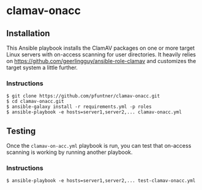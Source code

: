 # clamav-onacc

## Installation
This Ansible playbook installs the ClamAV packages on one or more target Linux servers with on-access scanning for user directories.  It heavily relies on https://github.com/geerlingguy/ansible-role-clamav and customizes the target system a little further.

### Instructions
```
$ git clone https://github.com/pfuntner/clamav-onacc.git
$ cd clamav-onacc.git
$ ansible-galaxy install -r requirements.yml -p roles
$ ansible-playbook -e hosts=server1,server2,... clamav-onacc.yml
```

## Testing
Once the `clamav-on-acc.yml` playbook is run, you can test that on-access scanning is working by running another playbook.

### Instructions
```
$ ansible-playbook -e hosts=server1,server2,... test-clamav-onacc.yml
```
